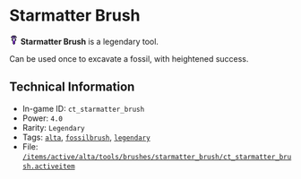 # Starmatter Brush

<img src="https://raw.githubusercontent.com/Ceterai/Enternia/main/items/active/alta/tools/brushes/starmatter_brush/icon.png" alt="Starmatter Brush icon" loading="lazy" height=16px width="auto" /> **Starmatter Brush** is a legendary tool.

Can be used once to excavate a fossil, with heightened success.

## Technical Information

- In-game ID: `ct_starmatter_brush`
- Power: `4.0`
- Rarity: `Legendary`
- Tags: [`alta`](https://ceterai.github.io/MyEnternia/Wiki/Tags/Alta), [`fossilbrush`](https://ceterai.github.io/MyEnternia/Wiki/Tags/Fossilbrush), [`legendary`](https://ceterai.github.io/MyEnternia/Wiki/Tags/Legendary)
- File: [`/items/active/alta/tools/brushes/starmatter_brush/ct_starmatter_brush.activeitem`](https://github.com/Ceterai/Enternia/blob/main/items/active/alta/tools/brushes/starmatter_brush/ct_starmatter_brush.activeitem)
